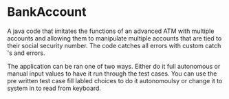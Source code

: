 # BankAccount
A java code that imitates the functions of an advanced ATM with multiple accounts and allowing them to manipulate multiple accounts that are tied to their social security number. The code catches all errors with custom catch 's and errors.

The application can be ran one of two ways. Either do it full autonomous or manual input values to have it run through the test cases. You can use the pre written test case fill labled choices to do it autonomoulsy or change it to system in to read from keyboard.
